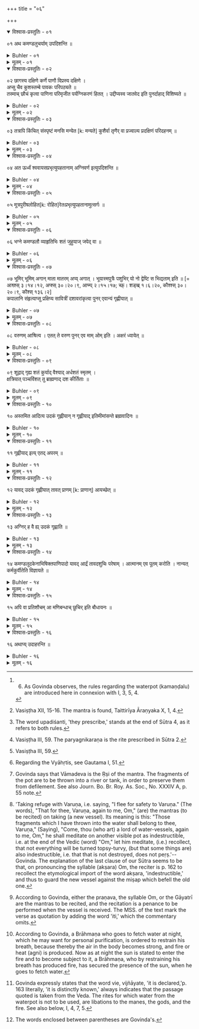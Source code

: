 +++
title = "०६"

+++

<details open><summary>विश्वास-प्रस्तुतिः - ०१</summary>

०१  अथ कमण्डलुचर्याम् उपदिशन्ति ॥
</details>

<details><summary>Buhler - ०१</summary>

1. Now (those who know the law) prescribe the carrying of a waterpot. [^1] 


[^1]:  6. As Govinda observes, the rules regarding the waterpot (kamaṇḍalu) are introduced here in connexion with I, 3, 5, 4.
</details>

<details><summary>मूलम् - ०१</summary>

०१  अथ कमण्डलुचर्याम् उपदिशन्ति ॥
</details>

<details open><summary>विश्वास-प्रस्तुतिः - ०२</summary>

०२  छागस्य दक्षिणे कर्णे पाणौ विप्रस्य दक्षिणे ।  
अप्सु चैव कुशस्तम्बे पावकः परिपठ्यते ॥  
तस्माच् छौचं कृत्वा पाणिना परिमृजीत पर्यग्निकरणं हितत् । उद्दीप्यस्व जातवेद इति पुनर्दाहाद् विशिष्यते ॥
</details>

<details><summary>Buhler - ०२</summary>

2. It is declared (in the Vedas) that fire (resides) in the right ear of a goat, in the right hand of a Brāhmaṇa, likewise in water (and) in a bundle of Kuśa grass. Therefore after personal purification let him wipe (his water-vessel) on all sides with his (right) hand, (reciting the mantra), 'Blaze up, O fire;' for that (is called) encircling it with fire and is preferable to heating (the pot on the fire). [^2] 


[^2]:  Vasiṣṭha XII, 15-16. The mantra is found, Taittirīya Āraṇyaka X, 1, 4.
</details>

<details><summary>मूलम् - ०२</summary>

०२  छागस्य दक्षिणे कर्णे पाणौ विप्रस्य दक्षिणे ।  
अप्सु चैव कुशस्तम्बे पावकः परिपठ्यते ॥  
तस्माच् छौचं कृत्वा पाणिना परिमृजीत पर्यग्निकरणं हितत् । उद्दीप्यस्व जातवेद इति पुनर्दाहाद् विशिष्यते ॥
</details>

<details open><summary>विश्वास-प्रस्तुतिः - ०३</summary>

०३  तत्रापि किंचित् संस्पृष्टं मनसि मन्येत [k: मन्यते] कुशैर्वा तृणैर् वा प्रज्वाल्य प्रदक्षिणं परिदहनम् ॥
</details>

<details><summary>Buhler - ०३</summary>

3. With reference to this matter they prescribe also (the following rules): 'If he thinks in his heart that (the pot) has been slightly defiled, let him light Kuśa or (other) grass and heat (the pot) on all sides, keeping his right hand turned towards it.' [^3] 


[^3]:  The word upadiśanti, 'they prescribe,' stands at the end of Sūtra 4, as it refers to both rules.
</details>

<details><summary>मूलम् - ०३</summary>

०३  तत्रापि किंचित् संस्पृष्टं मनसि मन्येत [k: मन्यते] कुशैर्वा तृणैर् वा प्रज्वाल्य प्रदक्षिणं परिदहनम् ॥
</details>

<details open><summary>विश्वास-प्रस्तुतिः - ०४</summary>

०४  अत ऊर्ध्वं श्ववायसप्रभृत्युपहतानाम् अग्निवर्ण इत्युपदिशन्ति ॥
</details>

<details><summary>Buhler - ०४</summary>

4. 'If (pots) have been touched by crows, dogs, or [^4]  other (unclean animals, they shall be heated, until they are of) the colour of fire, after the (paryagnikaraṇa has been performed).'


[^4]:  Vasiṣṭha III, 59. The paryagnikaraṇa is the rite prescribed in Sūtra 2.
</details>

<details><summary>मूलम् - ०४</summary>

०४  अत ऊर्ध्वं श्ववायसप्रभृत्युपहतानाम् अग्निवर्ण इत्युपदिशन्ति ॥
</details>

<details open><summary>विश्वास-प्रस्तुतिः - ०५</summary>

०५  मूत्रपुरीषलोहित[k: रोहित]रेतःप्रभृत्युपहतानामुत्सर्गः ॥
</details>

<details><summary>Buhler - ०५</summary>

5. (Pots) which have been defiled by urine, ordure, blood, semen, and the like must be thrown away. [^5] 


[^5]:  Vasiṣṭha III, 59.
</details>

<details><summary>मूलम् - ०५</summary>

०५  मूत्रपुरीषलोहित[k: रोहित]रेतःप्रभृत्युपहतानामुत्सर्गः ॥
</details>

<details open><summary>विश्वास-प्रस्तुतिः - ०६</summary>

०६  भग्ने कमण्डलौ व्याहृतिभिः शतं जुहुयाज् जपेद् वा ॥
</details>

<details><summary>Buhler - ०६</summary>

6. If his waterpot has been broken, let him offer one hundred (oblations) reciting the Vyāhṛtis, or mutter (the Vyāhṛtis as often). [^6] 


[^6]:  Regarding the Vyāhṛtis, see Gautama I, 51.
</details>

<details><summary>मूलम् - ०६</summary>

०६  भग्ने कमण्डलौ व्याहृतिभिः शतं जुहुयाज् जपेद् वा ॥
</details>

<details open><summary>विश्वास-प्रस्तुतिः - ०७</summary>

०७  भूमिर् भूमिम् अगान् माता मातरम् अप्य् अगात् । भूयास्मपुत्रैः पशुभिर् यो नो द्वेष्टि स भिद्यताम् इति ॥ [= आश्व्श्स् ३।१४।१२, अप्श्स् ३०।२०।९, आप्म्प् २।१५।१७; च्फ़्। शड्व्ब्र् १।६।२०, कौश्श्स् ३०।२०।९, कौश्स् १३६।२]  
कपालानि संहृत्याप्सु प्रक्षिप्य सावित्रीं दशावरांकृत्वा पुनर् एवान्यं गृह्णीयात् ॥
</details>

<details><summary>Buhler - ०७</summary>

7. (Reciting the text), 'Earth went to earth, the mother joined the mother; may we have sons and cattle; may he who hates us be destroyed,' he shall collect the fragments, throw them into water, repeat the Gāyatrī at least ten times and take again another (pot). [^7] 


[^7]:  Govinda says that Vāmadeva is the Ṛṣi of the mantra. The fragments of the pot are to be thrown into a river or tank, in order to preserve them from defilement. See also Journ. Bo. Br. Roy. As. Soc., No. XXXIV A, p. 55 note.
</details>

<details><summary>मूलम् - ०७</summary>

०७  भूमिर् भूमिम् अगान् माता मातरम् अप्य् अगात् । भूयास्मपुत्रैः पशुभिर् यो नो द्वेष्टि स भिद्यताम् इति ॥ [= आश्व्श्स् ३।१४।१२, अप्श्स् ३०।२०।९, आप्म्प् २।१५।१७; च्फ़्। शड्व्ब्र् १।६।२०, कौश्श्स् ३०।२०।९, कौश्स् १३६।२]  
कपालानि संहृत्याप्सु प्रक्षिप्य सावित्रीं दशावरांकृत्वा पुनर् एवान्यं गृह्णीयात् ॥
</details>

<details open><summary>विश्वास-प्रस्तुतिः - ०८</summary>

०८  वरुणम् आश्रित्य । एतत् ते वरुण पुनर् एव माम् ओम् इति । अक्षरं ध्यायेत् ॥
</details>

<details><summary>Buhler - ०८</summary>

8. Taking refuge with Varuṇa, (he shall recite the mantra), 'That (belongs) to thee, Varuṇa; again to me, Om,' (and) meditate on the indestructible. [^8] 


[^8]:  'Taking refuge with Varuṇa, i.e. saying, "I flee for safety to Varuṇa." (The words), "That for thee, Varuṇa, again to me, Om," (are) the mantras (to be recited) on taking (a new vessel). Its meaning is this: "Those fragments which I have thrown into the water shall belong to thee, Varuṇa," (Saying), "Come, thou (who art) a lord of water-vessels, again to me, Om," he shall meditate on another visible pot as indestructible, i.e. at the end of the Vedic (word) "Om," let him meditate, (i.e.) recollect, that not everything will be turned topsy-turvy, (but that some things are) also indestructible, i.e. that that is not destroyed, does not peṛṣ.'--Govinda. The explanation of the last clause of our Sūtra seems to be that, on pronouncing the syllable (akṣara) Om, the reciter is p. 162 to recollect the etymological import of the word akṣara, 'indestructible,' and thus to guard the new vessel against the miṣap which befell the old one.
</details>

<details><summary>मूलम् - ०८</summary>

०८  वरुणम् आश्रित्य । एतत् ते वरुण पुनर् एव माम् ओम् इति । अक्षरं ध्यायेत् ॥
</details>

<details open><summary>विश्वास-प्रस्तुतिः - ०९</summary>

०९  शूद्राद् गृह्य शतं कुर्याद् वैश्याद् अर्धशतं स्मृतम् ।  
क्षत्रियात् पञ्चविंशत् तु ब्राह्मणाद् दश कीर्तिताः ॥
</details>

<details><summary>Buhler - ०९</summary>

9. 'If he has received (the new vessel) from a Śūdra, let him recite (the Gāyatrī) one hundred (times). (If he has received it) from a Vaiśya, fifty (repetitions of the Gāyatrī) are prescribed, but (on receiving it) from a Kṣatriya twenty-five, (and on taking it) from a Brāhmaṇa ten.' [^9] 


[^9]:  According to Govinda, either the praṇava, the syllable Om, or the Gāyatrī are the mantras to be recited, and the recitation is a penance to be performed when the vessel is received. The MSS. of the text mark the verse as quotation by adding the word 'iti,' which the commentary omits.
</details>

<details><summary>मूलम् - ०९</summary>

०९  शूद्राद् गृह्य शतं कुर्याद् वैश्याद् अर्धशतं स्मृतम् ।  
क्षत्रियात् पञ्चविंशत् तु ब्राह्मणाद् दश कीर्तिताः ॥
</details>

<details open><summary>विश्वास-प्रस्तुतिः - १०</summary>

१०  अस्तमित आदित्य उदकं गृह्णीयान् न गृह्णीयाद् इतिमीमांसन्ते ब्रह्मवादिनः ॥
</details>

<details><summary>Buhler - १०</summary>

10. Those who recite the Veda are doubtful whether he shall fetch water after the sun has, set or shall not fetch it.
</details>

<details><summary>मूलम् - १०</summary>

१०  अस्तमित आदित्य उदकं गृह्णीयान् न गृह्णीयाद् इतिमीमांसन्ते ब्रह्मवादिनः ॥
</details>

<details open><summary>विश्वास-प्रस्तुतिः - ११</summary>

११  गृह्णीयाद् इत्य् एतद् अपरम् ॥
</details>

<details><summary>Buhler - ११</summary>

11. The most excellent (opinion is) that he may fetch it.
</details>

<details><summary>मूलम् - ११</summary>

११  गृह्णीयाद् इत्य् एतद् अपरम् ॥
</details>

<details open><summary>विश्वास-प्रस्तुतिः - १२</summary>

१२  यावद् उदकं गृह्णीयात् तावत् प्राणम् [k: प्राणान्] आयच्छेत् ॥
</details>

<details><summary>Buhler - १२</summary>

12. Let him restrain his breath, while he fetches water.
</details>

<details><summary>मूलम् - १२</summary>

१२  यावद् उदकं गृह्णीयात् तावत् प्राणम् [k: प्राणान्] आयच्छेत् ॥
</details>

<details open><summary>विश्वास-प्रस्तुतिः - १३</summary>

१३  अग्निर् ह वै ह्य् उदकं गृह्णाति ॥
</details>

<details><summary>Buhler - १३</summary>

13. Fire, forsooth, takes up water. [^10] 


[^10]:  According to Govinda, a Brāhmaṇa who goes to fetch water at night, which he may want for personal purification, is ordered to restrain his breath, because thereby the air in the body becomes strong, and fire or heat (agni) is produced. Now as at night the sun is stated to enter the fire and to become subject to it, a Brāhmaṇa, who by restraining his breath has produced fire, has secured the presence of the sun, when he goes to fetch water.
</details>

<details><summary>मूलम् - १३</summary>

१३  अग्निर् ह वै ह्य् उदकं गृह्णाति ॥
</details>

<details open><summary>विश्वास-प्रस्तुतिः - १४</summary>

१४  कमण्डलूदकेनाभिषिक्तपाणिपादो यावद् आर्द्रं तावदशुचिः परेषाम् । आत्मानम् एव पूतम् करोति । नान्यत् कर्मकुर्वीतेति विज्ञायते ॥
</details>

<details><summary>Buhler - १४</summary>

14. It is declared (in the Veda), 'When he has washed his hands and feet with water from his water-vessel, he is impure for others, as long as the moisture (remains). He purifies himself only. Let him not perform other religious rites (with water from his pot).' [^11] 


[^11]:  Govinda expressly states that the word vie, vijñāyate, 'it is declared,'p. 163 literally, 'it is distinctly known,' always indicates that the passage quoted is taken from the Veda. The rites for which water from the waterpot is not to be used, are libations to the manes, the gods, and the fire. See also below, I, 4, 7, 5.
</details>

<details><summary>मूलम् - १४</summary>

१४  कमण्डलूदकेनाभिषिक्तपाणिपादो यावद् आर्द्रं तावदशुचिः परेषाम् । आत्मानम् एव पूतम् करोति । नान्यत् कर्मकुर्वीतेति विज्ञायते ॥
</details>

<details open><summary>विश्वास-प्रस्तुतिः - १५</summary>

१५  अपि वा प्रतिशौचम् आ मणिबन्धाच् छुचिर् इति बौधायनः ॥
</details>

<details><summary>Buhler - १५</summary>

15. Baudhāyana (says), 'Or if on the occasion of each personal purification (he washes himself with other water) up to the wrist, (he will become) pure.' [^12] 


[^12]:  The words enclosed between parentheses are Govinda's.
</details>

<details><summary>मूलम् - १५</summary>

१५  अपि वा प्रतिशौचम् आ मणिबन्धाच् छुचिर् इति बौधायनः ॥
</details>

<details open><summary>विश्वास-प्रस्तुतिः - १६</summary>

१६  अथाप्य् उदाहरन्ति ॥
</details>

<details><summary>Buhler - १६</summary>

16. Now they quote also (the following verses):
</details>

<details><summary>मूलम् - १६</summary>

१६  अथाप्य् उदाहरन्ति ॥
</details>
